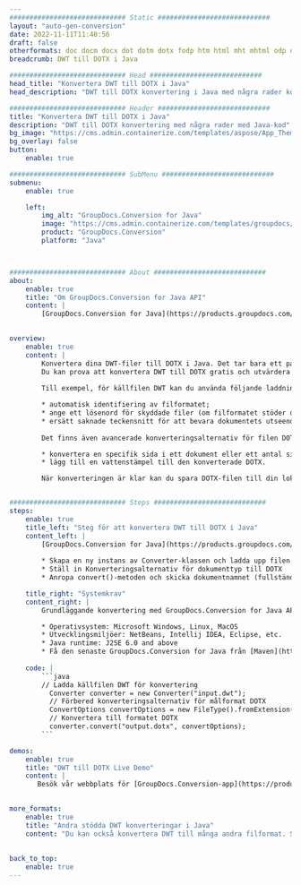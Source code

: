 ```yaml
---
############################# Static ############################
layout: "auto-gen-conversion"
date: 2022-11-11T11:40:56
draft: false
otherformats: doc docm docx dot dotm dotx fodp htm html mht mhtml odp odt otp pot potm potx pps ppsm ppsx ppt pptm pptx rtf
breadcrumb: DWT till DOTX i Java

############################# Head ############################
head_title: "Konvertera DWT till DOTX i Java"
head_description: "DWT till DOTX konvertering i Java med några rader kod. Konvertera över 160 filformat med hjälp av GroupDocs dokumentkonverterings-API för Java"

############################# Header ############################
title: "Konvertera DWT till DOTX i Java"
description: "DWT till DOTX konvertering med några rader med Java-kod"
bg_image: "https://cms.admin.containerize.com/templates/aspose/App_Themes/V3/images/bg/header1.png"
bg_overlay: false
button:
    enable: true

############################# SubMenu ############################
submenu:
    enable: true

    left:
        img_alt: "GroupDocs.Conversion for Java"
        image: "https://cms.admin.containerize.com/templates/groupdocs/images/product-logos/90x90-noborder/groupdocs-conversion-java.png"
        product: "GroupDocs.Conversion"
        platform: "Java"



############################# About ############################
about:
    enable: true
    title: "Om GroupDocs.Conversion for Java API"
    content: |
        [GroupDocs.Conversion for Java](https://products.groupdocs.com/conversion/java/) är ett avancerat filformatkonverterings-API för konvertering mellan populära bild- och dokumentformat som Microsoft Office, OpenDocument, PDF, HTML, e-post, CAD. och mycket mer med bara några rader kod. Det inbyggda API:t upptäcker automatiskt formaten för originaldokumenten och erbjuder många alternativ för att anpassa de konverterade dokumenten. Tillsammans med funktionen att extrahera information från ett dokument, stöder den också cachelagring av konverteringsresultaten till den lokala disken som standard. Men alla typer av cachelagring kan stödjas genom att implementera lämpliga gränssnitt - Amazon S3, Dropbox, Google Drive, Windows Azure, Reddis eller andra.
    

overview:
    enable: true
    content: |
        Konvertera dina DWT-filer till DOTX i Java. Det tar bara ett par rader med Java-kod på valfri plattform, som Windows, Linux, macOS.
        Du kan prova att konvertera DWT till DOTX gratis och utvärdera kvaliteten på konverteringsresultaten. Tillsammans med enkla filkonverteringsskript kan du prova mer sofistikerade alternativ för att ladda källfilen DWT och lagra DOTX-utdata. 
        
        Till exempel, för källfilen DWT kan du använda följande laddningsalternativ:

        * automatisk identifiering av filformatet;
        * ange ett lösenord för skyddade filer (om filformatet stöder det);
        * ersätt saknade teckensnitt för att bevara dokumentets utseende.
        
        Det finns även avancerade konverteringsalternativ för filen DOTX:

        * konvertera en specifik sida i ett dokument eller ett antal sidor;
        * lägg till en vattenstämpel till den konverterade DOTX.

        När konverteringen är klar kan du spara DOTX-filen till din lokala filsökväg eller till tredje parts lagring såsom FTP, Amazon S3, Google Drive, Dropbox etc. Observera - för att konvertera DWT till DOTX behöver du inte installera någon ytterligare programvara, såsom MS Office, Open Office, Adobe Acrobat Reader etc.


############################# Steps ############################
steps:
    enable: true
    title_left: "Steg för att konvertera DWT till DOTX i Java"
    content_left: |
        [GroupDocs.Conversion for Java](https://products.groupdocs.com/conversion/java/) låter utvecklare enkelt konvertera DWT fil till DOTX med några rader kod.
        
        * Skapa en ny instans av Converter-klassen och ladda upp filen DWT med den fullständiga sökvägen
        * Ställ in Konverteringsalternativ för dokumenttyp till DOTX
        * Anropa convert()-metoden och skicka dokumentnamnet (fullständig sökväg) och formatet (DOTX) som en parameter

    title_right: "Systemkrav"
    content_right: |
        Grundläggande konvertering med GroupDocs.Conversion for Java API kan göras med bara några rader kod. Våra API:er stöds på alla större plattformar och operativsystem. Innan du kör koden nedan, se till att du har följande förutsättningar installerade på ditt system.

        * Operativsystem: Microsoft Windows, Linux, MacOS
        * Utvecklingsmiljöer: NetBeans, Intellij IDEA, Eclipse, etc.
        * Java runtime: J2SE 6.0 and above
        * Få den senaste GroupDocs.Conversion for Java från [Maven](https://repository.groupdocs.com/webapp/#/artifacts/browse/tree/General/repo/com/groupdocs/groupdocs-conversion)
         
    code: |
        ```java    
        // Ladda källfilen DWT för konvertering
          Converter converter = new Converter("input.dwt");
          // Förbered konverteringsalternativ för målformat DOTX
          ConvertOptions convertOptions = new FileType().fromExtension("dotx").getConvertOptions();
          // Konvertera till formatet DOTX
          converter.convert("output.dotx", convertOptions);
        ```

demos:
    enable: true
    title: "DWT till DOTX Live Demo"
    content: |
       Besök vår webbplats för [GroupDocs.Conversion-app](https://products.groupdocs.app/conversion/family) och försök konvertera DWT till DOTX nu. Den kostnadsfria demon har följande fördelar
          

more_formats:
    enable: true
    title: "Andra stödda DWT konverteringar i Java"
    content: "Du kan också konvertera DWT till många andra filformat. Se listan nedan."
       
       
back_to_top:
    enable: true
---
```

